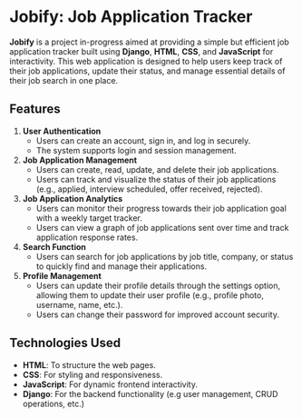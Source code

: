 
# Jobify: Job Application Tracker

**Jobify** is a project in-progress aimed at providing a simple but efficient job application tracker built using **Django**, **HTML**, **CSS**, and **JavaScript** for interactivity. This web application is designed to help users keep track of their job applications, update their status, and manage essential details of their job search in one place.

## Features

<ol>
  <li><strong>User Authentication</strong>
    <ul>
      <li>Users can create an account, sign in, and log in securely.</li>
      <li>The system supports login and session management.</li>
    </ul>
  </li>
  
  <li><strong>Job Application Management</strong>
    <ul>
      <li>Users can create, read, update, and delete their job applications.</li>
      <li>Users can track and visualize the status of their job applications (e.g., applied, interview scheduled, offer received, rejected).</li>
    </ul>
  </li>
  
  <li><strong>Job Application Analytics</strong>
    <ul>
      <li>Users can monitor their progress towards their job application goal with a weekly target tracker.</li>
      <li>Users can view a graph of job applications sent over time and track application response rates.</li>
    </ul>
  </li>
  
  <li><strong>Search Function</strong>
    <ul>
      <li>Users can search for job applications by job title, company, or status to quickly find and manage their applications.</li>
    </ul>
  </li>
  <li><strong>Profile Management</strong>
    <ul>
      <li>Users can update their profile details through the settings option, allowing them to update their user profile (e.g., profile photo, username, name, etc.).</li>
      <li>Users can change their password for improved account security.</li>
    </ul>
  </li>
</ol>


## Technologies Used

- **HTML**: To structure the web pages.
- **CSS**: For styling and responsiveness.
- **JavaScript**: For dynamic frontend interactivity.
- **Django**: For the backend functionality (e.g user management, CRUD operations, etc.)
